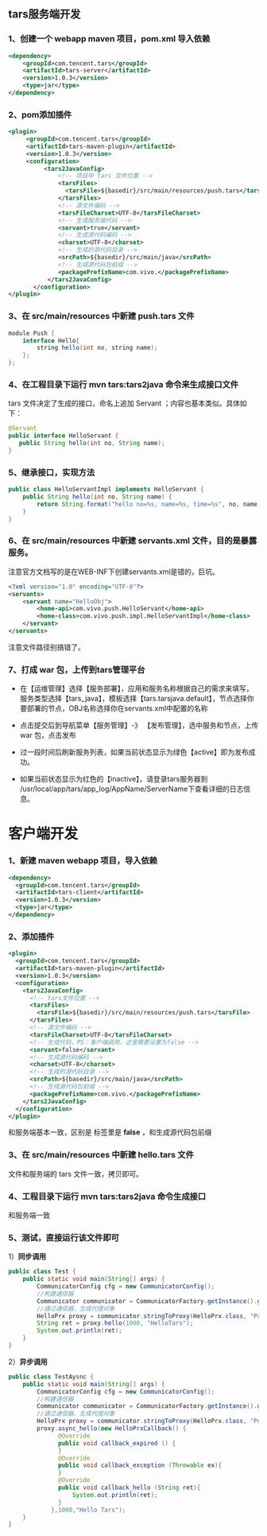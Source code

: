 ## tars服务端开发



### 1、创建一个 webapp maven 项目，pom.xml 导入依赖

```xml
<dependency>
    <groupId>com.tencent.tars</groupId>
    <artifactId>tars-server</artifactId>
    <version>1.0.3</version>
    <type>jar</type>
</dependency>
```

### 2、pom添加插件

```xml
<plugin>
     <groupId>com.tencent.tars</groupId>
     <artifactId>tars-maven-plugin</artifactId>
     <version>1.0.3</version>
     <configuration>
          <tars2JavaConfig>
              <!-- 项目中 tars 文件位置 -->
              <tarsFiles>
                <tarsFile>${basedir}/src/main/resources/push.tars</tarsFile>
              </tarsFiles>
              <!-- 源文件编码 -->
              <tarsFileCharset>UTF-8</tarsFileCharset>
              <!-- 生成服务端代码 -->
              <servant>true</servant>
              <!-- 生成源代码编码 -->
              <charset>UTF-8</charset>
              <!-- 生成的源代码目录 -->
              <srcPath>${basedir}/src/main/java</srcPath>
              <!-- 生成源代码包前缀 -->
              <packagePrefixName>com.vivo.</packagePrefixName>
           </tars2JavaConfig>
       </configuration>
</plugin>
```

### 3、在 src/main/resources 中新建 push.tars 文件

```java
module Push {
    interface Hello{
        string hello(int no, string name);
    };
};
```

### 4、在工程目录下运行 mvn tars:tars2java 命令来生成接口文件

tars 文件决定了生成的接口，命名上追加 Servant ；内容也基本类似。具体如下：

```java
@Servant
public interface HelloServant {
   public String hello(int no, String name);
}
```

### 5、继承接口，实现方法

```java
public class HelloServantImpl implements HelloServant {
    public String hello(int no, String name) {
        return String.format("hello no=%s, name=%s, time=%s", no, name, System.currentTimeMillis());
    }
}
```

### 6、在 src/main/resources 中新建 servants.xml 文件，目的是暴露服务。

注意官方文档写的是在WEB-INF下创建servants.xml是错的，巨坑。

```xml
<?xml version="1.0" encoding="UTF-8"?>
<servants>
    <servant name="HelloObj">
        <home-api>com.vivo.push.HelloServant</home-api>
        <home-class>com.vivo.push.impl.HelloServantImpl</home-class>
    </servant>
</servants>
```

注意文件路径别搞错了。

### 7、打成 war 包，上传到tars管理平台

- 在【运维管理】选择【服务部署】，应用和服务名称根据自己的需求来填写，服务类型选择【tars_java】，模板选择【tars.tarsjava.default】，节点选择你要部署的节点，OBJ名称选择你在servants.xml中配置的名称

- 点击提交后到导航菜单【服务管理】-》 【发布管理】，选中服务和节点，上传 war 包，点击发布

- 过一段时间后刷新服务列表，如果当前状态显示为绿色【active】即为发布成功。

- 如果当前状态显示为红色的【inactive】，请登录tars服务器到  /usr/local/app/tars/app_log/AppName/ServerName下查看详细的日志信息。


# 客户端开发

### 1、新建 maven webapp 项目，导入依赖

```xml
<dependency>
  <groupId>com.tencent.tars</groupId>
  <artifactId>tars-client</artifactId>
  <version>1.0.3</version>
  <type>jar</type>
</dependency>
```

### 2、添加插件

```xml
<plugin>
  <groupId>com.tencent.tars</groupId>
  <artifactId>tars-maven-plugin</artifactId>
  <version>1.0.3</version>
  <configuration>
    <tars2JavaConfig>
      <!-- tars文件位置 -->
      <tarsFiles>
        <tarsFile>${basedir}/src/main/resources/push.tars</tarsFile>
      </tarsFiles>
      <!-- 源文件编码 -->
      <tarsFileCharset>UTF-8</tarsFileCharset>
      <!-- 生成代码，PS：客户端调用，这里需要设置为false -->
      <servant>false</servant>
      <!-- 生成源代码编码 -->
      <charset>UTF-8</charset>
      <!-- 生成的源代码目录 -->
      <srcPath>${basedir}/src/main/java</srcPath>
      <!-- 生成源代码包前缀 -->
      <packagePrefixName>com.vivo.</packagePrefixName>
    </tars2JavaConfig>
  </configuration>
</plugin>
```

和服务端基本一致，区别是 **<servant>** 标签里是 **false** ，和生成源代码包前缀

### 3、在 src/main/resources 中新建 hello.tars 文件

文件和服务端的 tars 文件一致，拷贝即可。

### 4、工程目录下运行 mvn tars:tars2java 命令生成接口

和服务端一致

### 5、测试，直接运行该文件即可

1）**同步调用**

```java
public class Test {
    public static void main(String[] args) {
        CommunicatorConfig cfg = new CommunicatorConfig();
        //构建通信器
        Communicator communicator = CommunicatorFactory.getInstance().getCommunicator(cfg);
        //通过通信器，生成代理对象
        HelloPrx proxy = communicator.stringToProxy(HelloPrx.class, "Push.HelloServer.HelloObj@tcp -h 10.101.97.57 -p 10030 -t 3000");
        String ret = proxy.hello(1000, "HelloTars");
        System.out.println(ret);
    }
}
```

2）**异步调用**

```java
public class TestAysnc {
    public static void main(String[] args) {
        CommunicatorConfig cfg = new CommunicatorConfig();
        //构建通信器
        Communicator communicator = CommunicatorFactory.getInstance().getCommunicator(cfg);
        //通过通信器，生成代理对象
        HelloPrx proxy = communicator.stringToProxy(HelloPrx.class, "Push.HelloServer.HelloObj@tcp -h 10.101.97.57 -p 10030 -t 3000");
        proxy.async_hello(new HelloPrxCallback() {
              @Override
              public void callback_expired () {
              }
              @Override
              public void callback_exception (Throwable ex){
              }
              @Override
              public void callback_hello (String ret){
                  System.out.println(ret);
              }
            },1000,"Hello Tars");
    }
}
```

